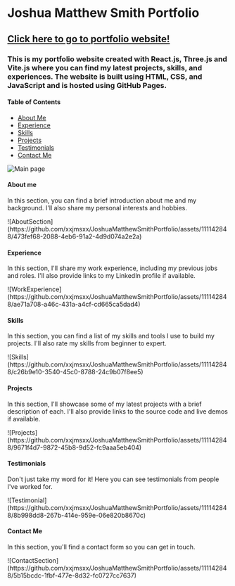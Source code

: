 <!DOCTYPE html>
<html>
<body>
  <h1>Joshua Matthew Smith Portfolio</h1>
  <h2><a href="Joshuamattewsmithportfolio.web.app">Click here to go to portfolio website!</a></h2>

  <h3>This is my portfolio website created with React.js, Three.js and Vite.js where you can find my latest projects, skills, and experiences. The website is built using HTML, CSS, and JavaScript and is hosted using GitHub Pages.</h3>

  <h4>Table of Contents</h4>
  <ul>
    <li><a href="#about-me">About Me</a></li>
    <li><a href="#experience">Experience</a></li>
    <li><a href="#skills">Skills</a></li>
    <li><a href="#projects">Projects</a></li>
    <li><a href="#testimonials">Testimonials</a></li>
    <li><a href="#contact-me">Contact Me</a></li>
  </ul>

  ![Main page](https://github.com/xxjmsxx/JoshuaMatthewSmithPortfolio/assets/111142848/7e150ef7-cd86-4d57-a498-fa6ef7bc2f2d)

  <h4 id="about-me">About me</h4>
  <p>In this section, you can find a brief introduction about me and my background. I'll also share my personal interests and hobbies.</p>
  ![AboutSection](https://github.com/xxjmsxx/JoshuaMatthewSmithPortfolio/assets/111142848/473fef68-2088-4eb6-91a2-4d9d074a2e2a) 

  <h4 id="experience">Experience</h4>
  <p>In this section, I'll share my work experience, including my previous jobs and roles. I'll also provide links to my LinkedIn profile if available.</p>
  ![WorkExperience](https://github.com/xxjmsxx/JoshuaMatthewSmithPortfolio/assets/111142848/ae71a708-a46c-431a-a4cf-cd665ca5dad4) 
  
  <h4 id="skills">Skills</h4>
  <p>In this section, you can find a list of my skills and tools I use to build my projects. I'll also rate my skills from beginner to expert.</p>
  ![Skills](https://github.com/xxjmsxx/JoshuaMatthewSmithPortfolio/assets/111142848/c26b9e10-3540-45c0-8788-24c9b07f8ee5) 
  
  <h4 id="projects">Projects</h4>
  <p>In this section, I'll showcase some of my latest projects with a brief description of each. I'll also provide links to the source code and live demos if available.</p>
  ![Projects](https://github.com/xxjmsxx/JoshuaMatthewSmithPortfolio/assets/111142848/9671f4d7-9872-45b8-9d52-fc9aaa5eb404)

  <h4 id="testimonials">Testimonials</h4>
  <p>Don't just take my word for it! Here you can see testimonials from people I've worked for.</p>
  ![Testimonial](https://github.com/xxjmsxx/JoshuaMatthewSmithPortfolio/assets/111142848/8b998dd8-267b-414e-959e-06e820b8670c)

  <h4 id="contact-me">Contact Me</h4>
  <p>In this section, you'll find a contact form so you can get in touch.</p>
  ![ContactSection](https://github.com/xxjmsxx/JoshuaMatthewSmithPortfolio/assets/111142848/5b15bcdc-1fbf-477e-8d32-fc0727cc7637)

</body>
  </html>

